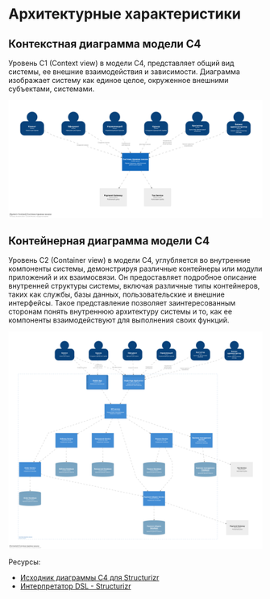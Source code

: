 # Архитектурные характеристики

## Контекстная диаграмма модели C4

Уровень C1 (Context view) в модели C4, представляет общий вид системы, ее внешние взаимодействия и зависимости.
Диаграмма изображает систему как единое целое, окруженное внешними субъектами, системами.

![Контекстная диаграмма модели C4](./images/c4-context.png)

## Контейнерная диаграмма модели C4

Уровень C2 (Container view) в модели C4, углубляется во внутренние компоненты системы, демонстрируя различные контейнеры или модули приложений и их взаимосвязи. Он предоставляет подробное описание внутренней структуры системы, включая различные типы контейнеров, таких как службы, базы данных, пользовательские и внешние интерфейсы. Такое представление позволяет заинтересованным сторонам понять внутреннюю архитектуру системы и то, как ее компоненты взаимодействуют для выполнения своих функций.

![Контейнерная диаграмма модели C4](./images/c4-container.png)


Ресурсы:
- [Исходник диаграммы C4 для Structurizr](./resources/c4.dsl)
- [Интерпретатор DSL - Structurizr](https://structurizr.com/dsl)
